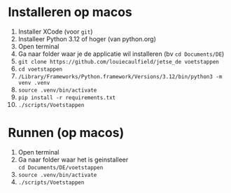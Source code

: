 # Installeren op macos

1. Installer XCode (voor `git`)
2. Installeer Python 3.12 of hoger (van python.org)
3. Open terminal
4. Ga naar folder waar je de applicatie wil installeren (bv `cd Documents/DE`)
5. `git clone https://github.com/louiecaulfield/jetse_de voetstappen`
6. `cd voetstappen`
7. `/Library/Frameworks/Python.framework/Versions/3.12/bin/python3 -m venv .venv`
8. `source .venv/bin/activate`
9. `pip install -r requirements.txt`
10. `./scripts/Voetstappen`

# Runnen (op macos)

1. Open terminal
2. Ga naar folder waar het is geinstalleer<br/>
   `cd Documents/DE/voetstappen`
3. `source .venv/bin/activate`
4. `./scripts/Voetstappen`
